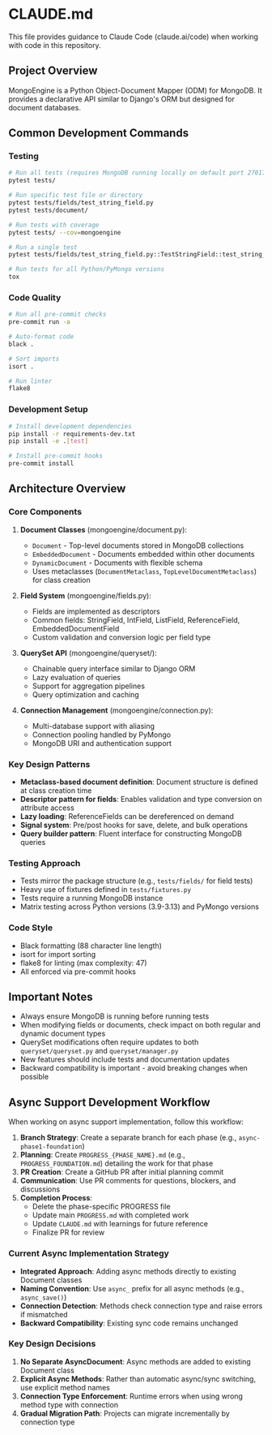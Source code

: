 # CLAUDE.md

This file provides guidance to Claude Code (claude.ai/code) when working with code in this repository.

## Project Overview

MongoEngine is a Python Object-Document Mapper (ODM) for MongoDB. It provides a declarative API similar to Django's ORM but designed for document databases.

## Common Development Commands

### Testing
```bash
# Run all tests (requires MongoDB running locally on default port 27017)
pytest tests/

# Run specific test file or directory
pytest tests/fields/test_string_field.py
pytest tests/document/

# Run tests with coverage
pytest tests/ --cov=mongoengine

# Run a single test
pytest tests/fields/test_string_field.py::TestStringField::test_string_field

# Run tests for all Python/PyMongo versions
tox
```

### Code Quality
```bash
# Run all pre-commit checks
pre-commit run -a

# Auto-format code
black .

# Sort imports
isort .

# Run linter
flake8
```

### Development Setup
```bash
# Install development dependencies
pip install -r requirements-dev.txt
pip install -e .[test]

# Install pre-commit hooks
pre-commit install
```

## Architecture Overview

### Core Components

1. **Document Classes** (mongoengine/document.py):
   - `Document` - Top-level documents stored in MongoDB collections
   - `EmbeddedDocument` - Documents embedded within other documents
   - `DynamicDocument` - Documents with flexible schema
   - Uses metaclasses (`DocumentMetaclass`, `TopLevelDocumentMetaclass`) for class creation

2. **Field System** (mongoengine/fields.py):
   - Fields are implemented as descriptors
   - Common fields: StringField, IntField, ListField, ReferenceField, EmbeddedDocumentField
   - Custom validation and conversion logic per field type

3. **QuerySet API** (mongoengine/queryset/):
   - Chainable query interface similar to Django ORM
   - Lazy evaluation of queries
   - Support for aggregation pipelines
   - Query optimization and caching

4. **Connection Management** (mongoengine/connection.py):
   - Multi-database support with aliasing
   - Connection pooling handled by PyMongo
   - MongoDB URI and authentication support

### Key Design Patterns

- **Metaclass-based document definition**: Document structure is defined at class creation time
- **Descriptor pattern for fields**: Enables validation and type conversion on attribute access
- **Lazy loading**: ReferenceFields can be dereferenced on demand
- **Signal system**: Pre/post hooks for save, delete, and bulk operations
- **Query builder pattern**: Fluent interface for constructing MongoDB queries

### Testing Approach

- Tests mirror the package structure (e.g., `tests/fields/` for field tests)
- Heavy use of fixtures defined in `tests/fixtures.py`
- Tests require a running MongoDB instance
- Matrix testing across Python versions (3.9-3.13) and PyMongo versions

### Code Style

- Black formatting (88 character line length)
- isort for import sorting
- flake8 for linting (max complexity: 47)
- All enforced via pre-commit hooks

## Important Notes

- Always ensure MongoDB is running before running tests
- When modifying fields or documents, check impact on both regular and dynamic document types
- QuerySet modifications often require updates to both `queryset/queryset.py` and `queryset/manager.py`
- New features should include tests and documentation updates
- Backward compatibility is important - avoid breaking changes when possible

## Async Support Development Workflow

When working on async support implementation, follow this workflow:

1. **Branch Strategy**: Create a separate branch for each phase (e.g., `async-phase1-foundation`)
2. **Planning**: Create `PROGRESS_{PHASE_NAME}.md` (e.g., `PROGRESS_FOUNDATION.md`) detailing the work for that phase
3. **PR Creation**: Create a GitHub PR after initial planning commit
4. **Communication**: Use PR comments for questions, blockers, and discussions
5. **Completion Process**:
   - Delete the phase-specific PROGRESS file
   - Update main `PROGRESS.md` with completed work
   - Update `CLAUDE.md` with learnings for future reference
   - Finalize PR for review

### Current Async Implementation Strategy

- **Integrated Approach**: Adding async methods directly to existing Document classes
- **Naming Convention**: Use `async_` prefix for all async methods (e.g., `async_save()`)
- **Connection Detection**: Methods check connection type and raise errors if mismatched
- **Backward Compatibility**: Existing sync code remains unchanged

### Key Design Decisions

1. **No Separate AsyncDocument**: Async methods are added to existing Document class
2. **Explicit Async Methods**: Rather than automatic async/sync switching, use explicit method names
3. **Connection Type Enforcement**: Runtime errors when using wrong method type with connection
4. **Gradual Migration Path**: Projects can migrate incrementally by connection type